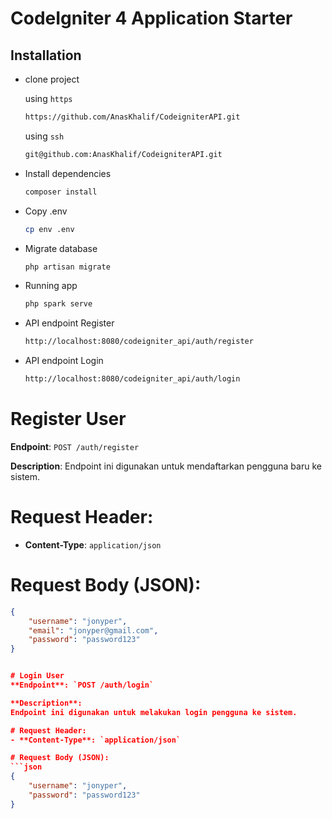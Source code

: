 # CodeIgniter 4 Application Starter

## Installation

- clone project

  using `https`

  ```bash
  https://github.com/AnasKhalif/CodeigniterAPI.git
  ```

  using `ssh`

  ```bash
  git@github.com:AnasKhalif/CodeigniterAPI.git
  ```

- Install dependencies

  ```bash
  composer install
  ```

- Copy .env

  ```bash
  cp env .env
  ```

- Migrate database

  ```bash
  php artisan migrate
  ```

- Running app

  ```bash
  php spark serve
  ```

- API endpoint Register

  ```bash
  http://localhost:8080/codeigniter_api/auth/register
  ```

- API endpoint Login

  ```bash
  http://localhost:8080/codeigniter_api/auth/login
  ```

# Register User

**Endpoint**: `POST /auth/register`

**Description**:
Endpoint ini digunakan untuk mendaftarkan pengguna baru ke sistem.

# Request Header:

- **Content-Type**: `application/json`

# Request Body (JSON):

````json
{
    "username": "jonyper",
    "email": "jonyper@gmail.com",
    "password": "password123"
}


# Login User
**Endpoint**: `POST /auth/login`

**Description**:
Endpoint ini digunakan untuk melakukan login pengguna ke sistem.

# Request Header:
- **Content-Type**: `application/json`

# Request Body (JSON):
```json
{
    "username": "jonyper",
    "password": "password123"
}
````
